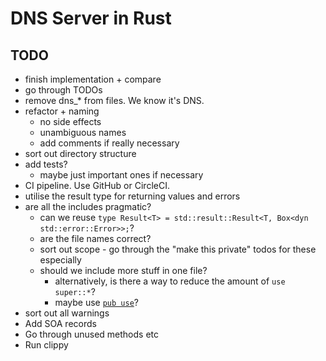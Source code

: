 # DNS Server in Rust

## TODO

- finish implementation + compare
- go through TODOs
- remove dns\_\* from files. We know it's DNS.
- refactor + naming
  - no side effects
  - unambiguous names
  - add comments if really necessary
- sort out directory structure
- add tests?
  - maybe just important ones if necessary
- CI pipeline. Use GitHub or CircleCI.
- utilise the result type for returning values and errors
- are all the includes pragmatic?
  - can we reuse `type Result<T> = std::result::Result<T, Box<dyn std::error::Error>>;`?
  - are the file names correct?
  - sort out scope - go through the "make this private" todos for these especially
  - should we include more stuff in one file?
    - alternatively, is there a way to reduce the amount of `use super::*`?
    - maybe use [`pub use`](https://www.reddit.com/r/rust/comments/6x49mu/what_are_some_rules_of_thumb_for_use/dmd07yr?utm_source=share&utm_medium=web2x&context=3)?
- sort out all warnings
- Add SOA records
- Go through unused methods etc
- Run clippy
